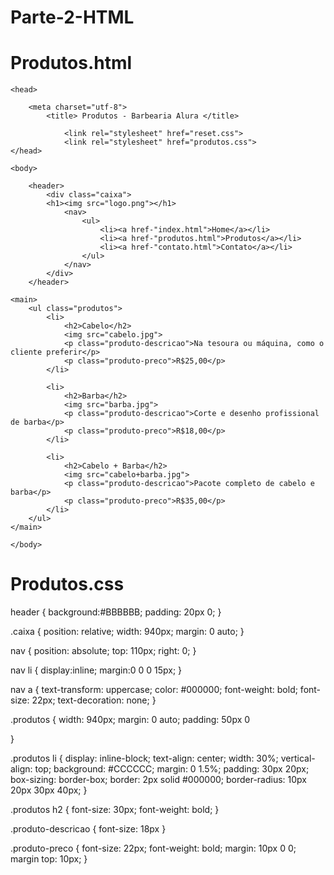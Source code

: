 # Parte-2-HTML #

# Produtos.html 

<!DOCTYPE html>

<html>

	<head>

		<meta charset="utf-8">
			<title> Produtos - Barbearia Alura </title>

                <link rel="stylesheet" href="reset.css">
                <link rel="stylesheet" href="produtos.css">
	</head>

	<body>

    	<header>
        	<div class="caixa">
            <h1><img src="logo.png"></h1>
	   			<nav>
            		<ul>
              			<li><a href-"index.html">Home</a></li>
              			<li><a href-"produtos.html">Produtos</a></li>
              			<li><a href-"contato.html">Contato</a></li>
           			</ul>
	   			</nav> 
	  		</div>
    	</header>

    <main>
    	<ul class="produtos">
    		<li>
    			<h2>Cabelo</h2>
    			<img src="cabelo.jpg">
    			<p class="produto-descricao">Na tesoura ou máquina, como o cliente preferir</p>
    			<p class="produto-preco">R$25,00</p>
    		</li>

    		<li>
    			<h2>Barba</h2>
    			<img src="barba.jpg">
    			<p class="produto-descricao">Corte e desenho profissional de barba</p>
    			<p class="produto-preco">R$18,00</p>
    		</li>

    		<li>
    			<h2>Cabelo + Barba</h2>
    			<img src="cabelo+barba.jpg">
    			<p class="produto-descricao">Pacote completo de cabelo e barba</p>
    			<p class="produto-preco">R$35,00</p>
    		</li>
    	</ul>
   	</main>

	</body>



# Produtos.css 

header {
    background:#BBBBBB;
    padding: 20px 0;
    }
    
.caixa {
    position: relative;
    width: 940px;
    margin: 0 auto;
}

nav {
    position: absolute;
    top: 110px;
    right: 0;
}

nav li {
    display:inline;
    margin:0 0 0 15px;
    }
    
nav a {
    text-transform: uppercase;
    color: #000000;
    font-weight: bold;
    font-size: 22px;
    text-decoration: none;
    }

.produtos {
    width: 940px;
    margin: 0 auto;
    padding: 50px 0

}

.produtos li {
    display: inline-block;
    text-align: center;
    width: 30%;
    vertical-align: top;
    background: #CCCCCC;
    margin: 0 1.5%;
    padding: 30px 20px;
    box-sizing: border-box;
    border: 2px solid #000000;
    border-radius: 10px 20px 30px 40px;
}

.produtos h2 {
    font-size: 30px;
    font-weight: bold;
}

.produto-descricao {
    font-size: 18px
}

.produto-preco {
    font-size: 22px;
    font-weight: bold;
    margin: 10px 0 0;
    margin top: 10px;
}
    
    
